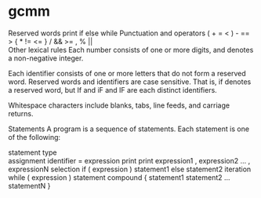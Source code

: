 # gcmm

Reserved words
print
if
else
while
Punctuation and operators
(	+	=	<
)	-	==	>
{	*	!=	<=
}	/	&&	>=
,	%	||	
Other lexical rules
Each number consists of one or more digits, and denotes a non-negative integer.

Each identifier consists of one or more letters that do not form a reserved word. Reserved words and identifiers are case sensitive. That is, if denotes a reserved word, but If and iF and IF are each distinct identifiers.

Whitespace characters include blanks, tabs, line feeds, and carriage returns.

Statements
A program is a sequence of statements. Each statement is one of the following:

statement type	
assignment	identifier = expression
print	print expression1 , expression2 ... , expressionN
selection	if ( expression ) statement1 else statement2
iteration	while ( expression ) statement
compound	{ statement1 statement2 ... statementN }

